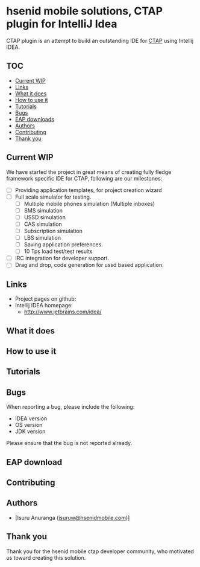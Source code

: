 # hsenid mobile solutions, CTAP plugin for IntelliJ Idea

CTAP plugin is an attempt to build an outstanding IDE for
[CTAP](http://www.hsenidmobile.com/telco-application-platform/) using Intellij IDEA.


## TOC

+ [Current WIP](#current-wip)
+ [Links](#links)
+ [What it does](#what-it-does)
+ [How to use it](#how-to-use-it)
+ [Tutorials](#tutorials)
+ [Bugs](#bugs)
+ [EAP downloads](#eap-download)
+ [Authors](#authors)
+ [Contributing](#contributing)
+ [Thank you](#thank-you)

## Current WIP

We have started the project in great means of creating fully fledge framework specific IDE for CTAP, following are our milestones:

+ [ ] Providing application templates, for project creation wizard
+ [ ] Full scale simulator for testing.
    + [ ] Multiple mobile phones simulation (Multiple inboxes)
    + [ ] SMS simulation
    + [ ] USSD simulation
    + [ ] CAS simulation
    + [ ] Subscription simulation
    + [ ] LBS simulation
    + [ ] Saving application preferences.
    + [ ] 10 Tps load test/test results
+ [ ] IRC integration for developer support.
+ [ ] Drag and drop, code generation for ussd based application.

## Links

+ Project pages on github:
+ Intellij IDEA homepage:
    + <http://www.jetbrains.com/idea/>

## What it does


## How to use it

## Tutorials

## Bugs

When reporting a bug, please include the following:
- IDEA version
- OS version
- JDK version

Please ensure that the bug is not reported already.

## EAP download

## Contributing

## Authors

+ [Isuru Anuranga (isuruw@hsenidmobile.com)]

## Thank you

Thank you for the hsenid mobile ctap developer community, who motivated us toward creating this solution.
